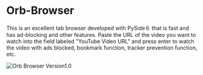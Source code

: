 # Orb-Browser
This is an excellent tab browser developed with PySide６ that is fast and has ad-blocking and other features.
Paste the URL of the video you want to watch into the field labeled "YouTube Video URL" and press enter to watch the video with ads blocked, bookmark function, tracker prevention function, etc.

<img src="https://i.imgur.com/nF8pEfo.jpeg" alt="Orb Browser Version1.0" title="Orb Browser Version1.0">
